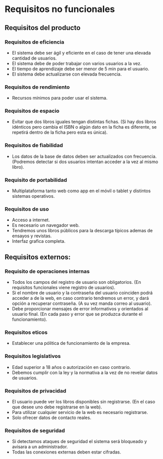 # Requisitos no funcionales

## Requisitos del producto

### Requisitos de eficiencia
* El sistema debe ser ágil y eficiente en el caso de tener una elevada cantidad de usuarios.
* El sistema debe de poder trabajar con varios usuarios a la vez.
* El tiempo de aprendizaje debe ser menor de 5 min para el usuario.
* El sistema debe actualizarse con elevada frecuencia.

### Requisitos de rendimiento
* Recursos mínimos para poder usar el sistema.

### Requisitos de espacio
* Evitar que dos libros iguales tengan distintas fichas. (Si hay dos libros idénticos pero cambia el ISBN o algún dato en la 
  ficha es diferente, se repetirá dentro de la ficha pero esta es única).

### Requisitos de fiabilidad
* Los datos de la base de datos deben ser actualizados con frecuencia. (Podremos detectar si dos usuarios intentan acceder a
  la vez al mismo libro).

### Requisito de portabilidad
* Multiplataforma tanto web como app en el móvil o tablet y distintos sistemas operativos.

### Requisitos de uso
* Acceso a internet.
* Es necesario un navegador web.
* Tendremos unos libros públicos para la descarga típicos ademas de ensayos y revistas.
* Interfaz grafica completa.


## Requisitos externos:

### Requisito de operaciones internas
* Todos los campos del registro de usuario son obligatorios. (En requisitos funcionales viene registro de usuarios).
* Si el nombre de usuario y la contraseña del usuario coinciden podrá acceder a de la web, en caso contrario tendremos un
  error, y dará opción a recuperar contraseña. (A su vez manda correo al usuario).
* Debe proporcionar mensajes de error informativos y orientados al usuario final. (En cada paso y error que se produzca
  durante el funcionamiento).

### Requisitos eticos  
* Establecer una pólitica de funcionamiento de la empresa.

### Requisitos legislativos
* Edad superior a 18 años o autorización en caso contrario.
* Debemos cumplir con la ley y la normativa a la vez de no revelar datos de usuarios.

### Requisitos de privacidad
* El usuario puede ver los libros disponibles sin registrarse. (En el caso que desee uno debe registrarse en la web).
* Para utilizar cualquier servicio de la web es necesario registrarse.
* Solo ofrecer datos de contacto reales.

### Requisitos de seguridad
* Si detectamos ataques de seguridad el sistema será bloqueado y avisara a un administrador.
* Todas las conexiones externas deben estar cifradas.
